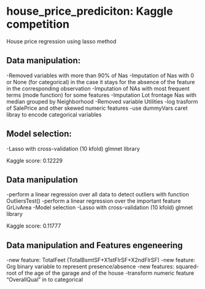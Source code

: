 # house_price_prediciton: Kaggle competition
 House price regression using lasso method

## Data manipulation:

-Removed variables with more than 90% of Nas
-Imputation of Nas with 0  or None (for categorical) in the case it stays for the absence of the feature in the corresponding observation  -Imputation of NAs with most frequent terms (mode function) for some features
-Imputation Lot frontage Nas with median grouped by Neighborhood
-Removed variable Utilities
-log trasform of SalePrice and other skewed numeric features
-use dummyVars caret libray to encode categorical variables

## Model selection:
-Lasso with cross-validation (10 kfold) glmnet library

Kaggle score: 0.12229

## Data manipulation
-perform a  linear regression over all data to detect outliers with function OutliersTest()
-perform a  linear regression over the important feature GrLivArea
-Model selection
-Lasso with cross-validation (10 kfold)  glmnet library

Kaggle score: 0.11777

## Data manipulation and Features engeneering
-new feature: TotalFeet (TotalBsmtSF+X1stFlrSF+X2ndFlrSF)
-new feature:  Grg binary variable to represent presence/absence
-new features:  squared-root of the age of the garage and of the house
-transform   numeric feature “OverallQual”  in to categorical



